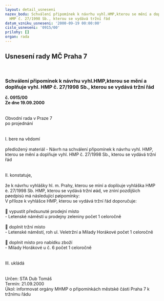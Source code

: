 ```yaml
---
layout: detail_usneseni
nazev_bodu: Schválení připomínek k návrhu vyhl.HMP,kterou se mění a doplňuje vyhl.
  HMP č. 27/1998 Sb., kterou se vydává tržní řád
datum_vzniku_usneseni: '2000-09-19 00:00:00'
cislo_usneseni: '0915/00'
prilohy: []
organ: rada
---
```

<div id="ucUsn_pList" class="usn">
	<span><h2>Usnesení rady MČ Praha 7 </h2>
<br></span><div class="standBody">
<span><h3>Schválení připomínek k návrhu vyhl.HMP,kterou se mění a doplňuje vyhl. HMP č. 27/1998 Sb., kterou se vydává tržní řád</h3></span><div class="center">
		<strong>č. 0915/00</strong><br>
	</div>
<div class="center">
		<strong>Ze dne 19.09.2000</strong><br><br>
	</div>     <br>Obvodní rada v Praze 7<br>po projednání<br><br><br>I.	bere na vědomí<br><br> předložený materiál - Návrh na schválení připomínek k návrhu vyhl. HMP, kterou se mění a doplňuje vyhl. HMP č. 27/1998 Sb., kterou se vydává tržní řád<br><br><br>II.	konstatuje,<br><br>že k návrhu vyhlášky hl. m. Prahy, kterou se mìní a doplòuje vyhláška HMP è. 27/1998 Sb. HMP, kterou se vydává tržní øád, ve znìní pozdìjších pøedpisù má následující pøipomínky:<br>V příloze k vyhlášce HMP, kterou se vydává tržní řád doporučuje:<br><br> vypustit    předsunuté prodejní místo<br>- Letenské náměstí u prodejny zeleniny			počet 1		celoročně<br><br> doplnit    tržní místo<br>- Letenské náměstí, roh ul. Veletržní a Milady Horákové	počet 1		celoročně<br><br> doplnit   místo pro nabídku zboží<br>- Milady Horákové u č. 6					počet 1		celoročně<br><br><br>III.	ukládá <br><br> <br> Určen:	     	STA Dub Tomáš<br>Termín: 21.09.2000<br>Úkol:	informovat orgány MHMP o připomínkách městské části Praha 7 k tržnímu řádu<br> <br>
</div>
</div>